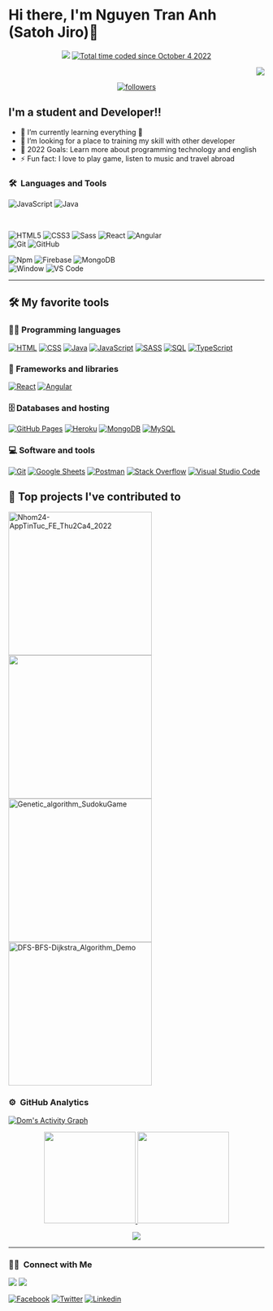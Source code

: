 # Hi there, I'm Nguyen Tran Anh (Satoh Jiro)👋


<p align="center">
  <img src="https://komarev.com/ghpvc/?username=SatohJiro&color=blueviolet&style=plastic">
  <a href="https://wakatime.com/@95529fa2-95a4-4e17-934c-15b8fc2774d9"><img src="https://wakatime.com/badge/user/95529fa2-95a4-4e17-934c-15b8fc2774d9.svg" alt="Total time coded since October 4 2022" /></a>
</p>


<p align="right">
  <a href="https://github.com/DenverCoder1/readme-typing-svg"><img src="https://readme-typing-svg.herokuapp.com?font=Fira+Code&pause=1000&color=F72EEC&width=435&lines=Hi+!++I'm+glad+to+meet+you;Believe+in+yourself+!;I'm+rooting+for+you"></a>
</p>

<p align="center">
  <a href="https://github.com/SatohJiro">
    <img alt="followers" title="Follow me on Github" src="https://img.shields.io/github/followers/SatohJiro?color=236ad3&labelColor=1155ba&style=for-the-badge&logo=github&label=Follow"/></a>

</p>


## I'm a student and Developer!!

- 🌱 I’m currently learning everything 🤣
- 👯 I’m looking for a place to training my skill with other developer
- 🥅 2022 Goals: Learn more about programming technology and english
- ⚡ Fun fact: I love to play game, listen to music and travel abroad

### 🛠 &nbsp;Languages and Tools

![JavaScript](https://img.shields.io/badge/-JavaScript-%23F7DF1C?style=for-the-badge&logo=javascript&logoColor=000000&labelColor=%23F7DF1C&color=%23FFCE5A)
![Java](https://img.shields.io/badge/Java-DD5353?style=for-the-badge&logo=java&logoColor=white)

<br>

![HTML5](https://img.shields.io/badge/-HTML5-%23E44D27?style=for-the-badge&logo=html5&logoColor=ffffff)
![CSS3](https://img.shields.io/badge/-CSS3-%231572B6?style=for-the-badge&logo=css3)
![Sass](https://img.shields.io/badge/-Sass-%23CC6699?style=for-the-badge&logo=sass&logoColor=ffffff)
![React](https://img.shields.io/badge/-React-61DAFB?style=for-the-badge&logo=react&logoColor=ffffff)
![Angular](https://img.shields.io/badge/-Angular-DD5353?style=for-the-badge&logo=react&logoColor=ffffff)
<br>
![Git](https://img.shields.io/badge/-Git-%23F05032?style=for-the-badge&logo=git&logoColor=%23ffffff)
![GitHub](https://img.shields.io/badge/-GitHub-181717?style=for-the-badge&logo=github)

[//]: # (![Nodejs]&#40;https://img.shields.io/badge/-Nodejs-339933?style=for-the-badge&logo=Node.js&logoColor=ffffff&#41;)
![Npm](https://img.shields.io/badge/-npm-CB3837?style=for-the-badge&logo=npm)
![Firebase](https://img.shields.io/badge/-Firebase-FFCA28?style=for-the-badge&logo=firebase&logoColor=ffffff)
![MongoDB](https://img.shields.io/badge/MongoDB-4EA94B?style=for-the-badge&logo=mongodb&logoColor=white)
<br>
![Window](https://img.shields.io/badge/Windows-0078D6?style=for-the-badge&logo=windows&logoColor=white)
![VS Code](http://img.shields.io/badge/-VS%20Code-007ACC?style=for-the-badge&logo=visual-studio-code&logoColor=ffffff)
<br/>

---

## 🛠️ My favorite tools

### 👨‍💻 Programming languages

<p>
    <a href="https://github.com/search?q=user%3ADenverCoder1+is%3Arepo+language%3Ahtml"><img alt="HTML" src="https://img.shields.io/badge/HTML%20-%23E34F26.svg?logo=html5&logoColor=white"></a>
    <a href="https://github.com/search?q=user%3ADenverCoder1+is%3Arepo+language%3Acss"><img alt="CSS" src="https://img.shields.io/badge/CSS%20-%231572B6.svg?logo=css3&logoColor=white"></a>
    <a href="https://github.com/search?q=user%3ADenverCoder1+is%3Arepo+language%3Ajava"><img alt="Java" src="https://img.shields.io/badge/Java-%23007396.svg?logo=java&logoColor=white"></a>
    <a href="https://github.com/search?q=user%3ADenverCoder1+is%3Arepo+language%3Ajavascript"><img alt="JavaScript" src="https://img.shields.io/badge/JavaScript%20-%23F7DF1E.svg?logo=javascript&logoColor=black"></a>
    <a href="https://github.com/search?q=user%3ADenverCoder1+is%3Arepo+language%3Asass"><img alt="SASS" src="https://img.shields.io/badge/Sass%20-hotpink.svg?logo=SASS&logoColor=white"></a>
    <a href="https://github.com/search?q=user%3ADenverCoder1+is%3Arepo+language%3Asql"><img alt="SQL" src="https://img.shields.io/badge/SQL%20-%23025E8C.svg?logo=amazon-dynamodb&logoColor=white"></a>
    <a href="https://github.com/search?q=user%3ADenverCoder1+is%3Arepo+language%3AtypeScript"><img alt="TypeScript" src="https://img.shields.io/badge/TypeScript%20-%23007ACC.svg?logo=typescript&logoColor=white"></a>
</p>

### 🧰 Frameworks and libraries

<p>
    <a href="#"><img alt="React" src="https://img.shields.io/badge/React%20-%2320232a.svg?logo=react&logoColor=%2361DAFB"></a>
     <a href="#"><img alt="Angular" src="https://img.shields.io/badge/Angular%20-B73E3E.svg?logo=angular&logoColor=%ffffff"></a>
</p>

### 🗄️ Databases and hosting

<p>
    <a href="#"><img alt="GitHub Pages" src="https://img.shields.io/badge/GitHub%20Pages-%23327FC7.svg?logo=github&logoColor=white"></a>
    <a href="#"><img alt="Heroku" src="https://img.shields.io/badge/Heroku%20-%23430098.svg?logo=heroku&logoColor=white"></a>
    <a href="#"><img alt="MongoDB" src ="https://img.shields.io/badge/MongoDB-%234ea94b.svg?logo=mongodb&logoColor=white"></a>
    <a href="#"><img alt="MySQL" src="https://img.shields.io/badge/MySQL-%2300f.svg?logo=mysql&logoColor=white"></a>
</p>

### 💻 Software and tools

<p>
    <a href="#"><img alt="Git" src="https://img.shields.io/badge/Git%20-%23F05033.svg?logo=git&logoColor=white"></a>
    <a href="#"><img alt="Google Sheets" src="https://img.shields.io/badge/Google%20Sheets%20-%2334A853.svg?logo=google%20sheets&logoColor=white"></a>
    <a href="#"><img alt="Postman" src="https://img.shields.io/badge/Postman-FF6C37?logo=postman&logoColor=white"></a>
    <a href="#"><img alt="Stack Overflow" src="https://img.shields.io/badge/-Stack%20Overflow-FE7A16?logo=stack-overflow&logoColor=white"></a>
    <a href="#"><img alt="Visual Studio Code" src="https://img.shields.io/badge/Visual%20Studio%20Code-0078d7.svg?logo=visual-studio-code&logoColor=white"></a>
</p>

## 📕 Top projects I've contributed to

<!-- Repo info cards - https://github.com/anuraghazra/github-readme-stats -->
<!-- Small repo cards (fork) - https://github.com/DenverCoder1/github-readme-stats -->
<p align="left">
  <a href="https://github.com/SatohJiro/Nhom24-AppTinTuc_FE_Thu2Ca4_2022"><img width="282" src="https://denvercoder1-github-readme-stats.vercel.app/api/pin/?username=SatohJiro&repo=Nhom24-AppTinTuc_FE_Thu2Ca4_2022&theme=react&bg_color=1F222E&title_color=F85D7F&icon_color=F8D866&hide_border=true&show_icons=false" alt="Nhom24-AppTinTuc_FE_Thu2Ca4_2022"></a>
  <a href="https://github.com/SatohJiro/FE_Game_Brick_Breaker"><img width="282" src="https://denvercoder1-github-readme-stats.vercel.app/api/pin/?username=SatohJiro&repo=FE_Game_Brick_Breaker&theme=react&bg_color=1F222E&title_color=F85D7F&icon_color=F8D866&hide_border=true&show_icons=false"></a>
  <a href="https://github.com/SatohJiro/Genetic_algorithm_SudokuGame"><img width="282" src="https://denvercoder1-github-readme-stats.vercel.app/api/pin/?username=SatohJiro&repo=Genetic_algorithm_SudokuGame&theme=react&bg_color=1F222E&title_color=F85D7F&icon_color=F8D866&hide_border=true&show_icons=false" alt="Genetic_algorithm_SudokuGame"></a>
 <a href="https://github.com/SatohJiro/DFS-BFS-Dijkstra_Algorithm_Demo"><img width="282" src="https://denvercoder1-github-readme-stats.vercel.app/api/pin/?username=SatohJiro&repo=DFS-BFS-Dijkstra_Algorithm_Demo&theme=react&bg_color=1F222E&title_color=F85D7F&icon_color=F8D866&hide_border=true&show_icons=false" alt="DFS-BFS-Dijkstra_Algorithm_Demo"></a>
</p>


### ⚙️ &nbsp;GitHub Analytics

<a href="https://github.com/ashutosh00710/github-readme-activity-graph"><img alt="Dom's Activity Graph" src="https://activity-graph.herokuapp.com/graph?username=SatohJiro&bg_color=1F222E&color=F8D866&line=F85D7F&point=FFFFFF&hide_border=true" /></a>

<p align="center">
  <a href="https://github.com/SatohJiro">
    <img height="180em" src="https://github-readme-stats-eight-theta.vercel.app/api?username=SatohJiro&show_icons=true&theme=algolia&include_all_commits=true&count_private=true"/>
    <img height="180em" src="https://github-readme-stats-eight-theta.vercel.app/api/top-langs/?username=SatohJiro&layout=compact&langs_count=8&theme=algolia"/>
  </a>
</p>

<p align="center">
  <img src="https://github-readme-stats.vercel.app/api/wakatime?username=SatohJiro&theme=gruvbox" />
</p>

---

### 🤝🏻 &nbsp;Connect with Me

<p>
<a href="https://www.linkedin.com/in/anh-nguy%E1%BB%85n-tr%E1%BA%A7n-4224aa226/"><img src="https://img.shields.io/badge/-NguyenTranAnh-937DC2?style=flat&logo=Linkedin&logoColor=white"/></a>
<a href="mail_to:trananhq2345@gmail.com"><img src="https://img.shields.io/badge/-trananhq2345@gmail.com-31E1F7?style=flat&logo=Gmail&logoColor=white"/></a>
</p>

<!-- [website]: https://codeSTACKr.com -->
<a href="https://www.facebook.com/profile.php?id=100005291479003"><img alt="Facebook" src="https://img.shields.io/badge/Facebook-1877F2?style=for-the-badge&logo=facebook&logoColor=white"></a>
<a href="https://twitter.com/Anhnguyntrn15"><img alt="Twitter" src="https://img.shields.io/badge/Twitter-1DA1F2?style=for-the-badge&logo=twitter&logoColor=white"></a>
<a href="https://www.linkedin.com/in/anh-nguy%E1%BB%85n-tr%E1%BA%A7n-4224aa226"><img alt="Linkedin" src="https://img.shields.io/badge/LinkedIn-0077B5?style=for-the-badge&logo=linkedin&logoColor=white"></a>
